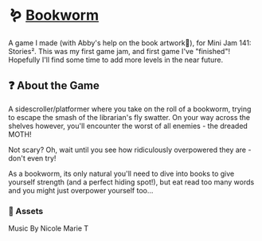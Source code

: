 # 🪱 [Bookworm](https://ryanlaycock.itch.io/bookworm)
A game I made (with Abby's help on the book artwork🤎), for Mini Jam 141: Stories².
This was my first game jam, and first game I've "finished"! Hopefully I'll find some time to add more levels in the near future.

## ❓ About the Game

A sidescroller/platformer where you take on the roll of a bookworm, trying to escape the smash of the librarian's fly swatter. On your way across the shelves however, you'll encounter the worst of all enemies - the dreaded MOTH! 



Not scary? Oh, wait until you see how ridiculously overpowered they are - don't even try!

As a bookworm, its only natural you'll need to dive into books to give yourself strength (and a perfect hiding spot!), but eat read too many words and you might just overpower yourself too...

### 🙏 Assets
Music By Nicole Marie T
